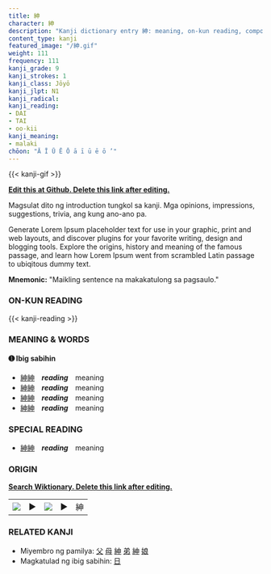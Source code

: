 ```yaml
---
title: 紳
character: 紳
description: "Kanji dictionary entry 紳: meaning, on-kun reading, compounds, origin, related kanji"
content_type: kanji
featured_image: "/紳.gif"
weight: 111
frequency: 111
kanji_grade: 9
kanji_strokes: 1
kanji_class: Jōyō
kanji_jlpt: N1
kanji_radical: 
kanji_reading: 
- DAI
- TAI
- oo-kii
kanji_meaning:
- malaki
chōon: "Ā Ī Ū Ē Ō ā ī ū ē ō ’"
---
```

[//]: # (Don't edit the line below. Kanji animated GIF code is automatically generated.)
{{< kanji-gif >}}

[//]: # (Edit below this line.)

**[Edit this at Github. Delete this link after editing.](https://github.com/tim0g/tim/tree/main/content/kanji/紳/index.md)**

Magsulat dito ng introduction tungkol sa kanji. Mga opinions, impressions, suggestions, trivia, ang kung ano-ano pa.

Generate Lorem Ipsum placeholder text for use in your graphic, print and web layouts, and discover plugins for your favorite writing, design and blogging tools. Explore the origins, history and meaning of the famous passage, and learn how Lorem Ipsum went from scrambled Latin passage to ubiqitous dummy text.
 
**Mnemonic:** "Maikling sentence na makakatulong sa pagsaulo."

### ON-KUN READING

[//]: # (Don't edit the line below. ON-KUN READING code is automatically generated.)
{{< kanji-reading >}}

### MEANING & WORDS

#### ➊ **Ibig sabihin**
  - [紳](../紳)[紳](../紳)　***reading***　meaning
  - [紳](../紳)[紳](../紳)　***reading***　meaning
  - [紳](../紳)[紳](../紳)　***reading***　meaning
  - [紳](../紳)[紳](../紳)　***reading***　meaning

### SPECIAL READING
  - [紳](../紳)[紳](../紳)　***reading***　meaning

### ORIGIN

**[Search Wiktionary. Delete this link after editing.](https://wiktionary.org/wiki/紳)**
<table class="kanji-table"><tr><td>
<img src="60px-紳-bronze.svg.png">
</td><td>▶</td><td>
<img src="60px-紳-oracle.svg.png">
</td><td>▶</td>
<td class="kanji-origin">紳</td>
</tr></table>

### RELATED KANJI
- Miyembro ng pamilya: [父](../父) [母](../母) [紳](../紳) [弟](../弟) [紳](../紳) [娘](../娘)
- Magkatulad ng ibig sabihin: [日](../日)
